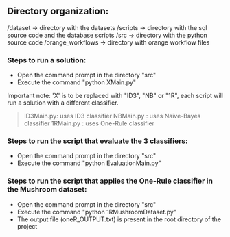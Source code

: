 ## Directory organization:
 /dataset -> directory with the datasets
 /scripts -> directory with the sql source code and the database scripts
 /src -> directory with the python source code
 /orange_workflows -> directory with orange workflow files

### Steps to run a solution:
- Open the command prompt in the directory "src"
- Execute the command "python XMain.py"

Important note: 'X' is to be replaced with "ID3", "NB" or "1R", each script will run a solution with a different classifier.

> ID3Main.py: uses ID3 classifier
> NBMain.py : uses Naive-Bayes classifier
> 1RMain.py : uses One-Rule classifier


### Steps to run the script that evaluate the 3 classifiers:

- Open the command prompt in the directory "src"
- Execute the command "python EvaluationMain.py"

### Steps to run the script that applies the One-Rule classifier in the Mushroom dataset:
- Open the command prompt in the directory "src"
- Execute the command "python 1RMushroomDataset.py"
- The output file (oneR_OUTPUT.txt) is present in the root directory of the project

